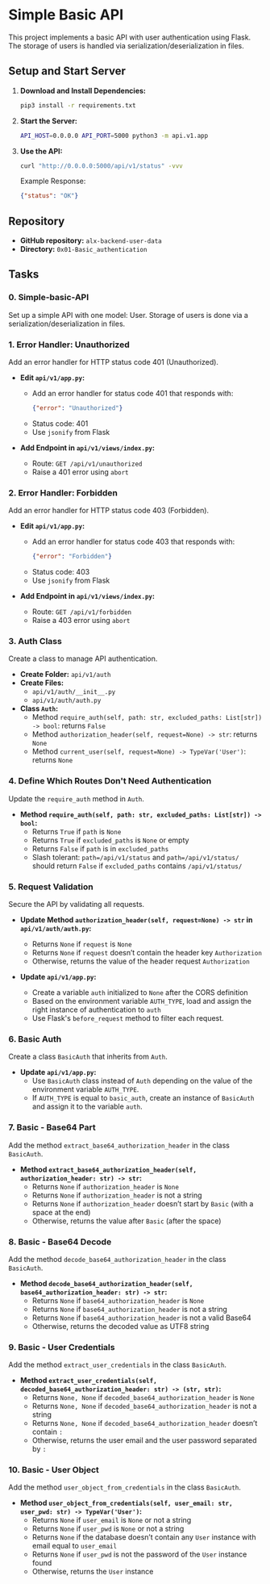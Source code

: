 # Simple Basic API

This project implements a basic API with user authentication using Flask. The storage of users is handled via serialization/deserialization in files.

## Setup and Start Server

1. **Download and Install Dependencies:**
    ```bash
    pip3 install -r requirements.txt
    ```

2. **Start the Server:**
    ```bash
    API_HOST=0.0.0.0 API_PORT=5000 python3 -m api.v1.app
    ```

3. **Use the API:**
    ```bash
    curl "http://0.0.0.0:5000/api/v1/status" -vvv
    ```

    Example Response:
    ```json
    {"status": "OK"}
    ```

## Repository

- **GitHub repository:** `alx-backend-user-data`
- **Directory:** `0x01-Basic_authentication`

## Tasks

### 0. Simple-basic-API

Set up a simple API with one model: User. Storage of users is done via a serialization/deserialization in files.

### 1. Error Handler: Unauthorized

Add an error handler for HTTP status code 401 (Unauthorized).

- **Edit `api/v1/app.py`:**
    - Add an error handler for status code 401 that responds with:
      ```json
      {"error": "Unauthorized"}
      ```
    - Status code: 401
    - Use `jsonify` from Flask

- **Add Endpoint in `api/v1/views/index.py`:**
    - Route: `GET /api/v1/unauthorized`
    - Raise a 401 error using `abort`

### 2. Error Handler: Forbidden

Add an error handler for HTTP status code 403 (Forbidden).

- **Edit `api/v1/app.py`:**
    - Add an error handler for status code 403 that responds with:
      ```json
      {"error": "Forbidden"}
      ```
    - Status code: 403
    - Use `jsonify` from Flask

- **Add Endpoint in `api/v1/views/index.py`:**
    - Route: `GET /api/v1/forbidden`
    - Raise a 403 error using `abort`

### 3. Auth Class

Create a class to manage API authentication.

- **Create Folder:** `api/v1/auth`
- **Create Files:**
    - `api/v1/auth/__init__.py`
    - `api/v1/auth/auth.py`
- **Class `Auth`:**
    - Method `require_auth(self, path: str, excluded_paths: List[str]) -> bool`: returns `False`
    - Method `authorization_header(self, request=None) -> str`: returns `None`
    - Method `current_user(self, request=None) -> TypeVar('User')`: returns `None`

### 4. Define Which Routes Don't Need Authentication

Update the `require_auth` method in `Auth`.

- **Method `require_auth(self, path: str, excluded_paths: List[str]) -> bool`:**
    - Returns `True` if `path` is `None`
    - Returns `True` if `excluded_paths` is `None` or empty
    - Returns `False` if `path` is in `excluded_paths`
    - Slash tolerant: `path=/api/v1/status` and `path=/api/v1/status/` should return `False` if `excluded_paths` contains `/api/v1/status/`

### 5. Request Validation

Secure the API by validating all requests.

- **Update Method `authorization_header(self, request=None) -> str` in `api/v1/auth/auth.py`:**
    - Returns `None` if `request` is `None`
    - Returns `None` if `request` doesn’t contain the header key `Authorization`
    - Otherwise, returns the value of the header request `Authorization`

- **Update `api/v1/app.py`:**
    - Create a variable `auth` initialized to `None` after the CORS definition
    - Based on the environment variable `AUTH_TYPE`, load and assign the right instance of authentication to `auth`
    - Use Flask's `before_request` method to filter each request.

### 6. Basic Auth

Create a class `BasicAuth` that inherits from `Auth`.

- **Update `api/v1/app.py`:**
    - Use `BasicAuth` class instead of `Auth` depending on the value of the environment variable `AUTH_TYPE`.
    - If `AUTH_TYPE` is equal to `basic_auth`, create an instance of `BasicAuth` and assign it to the variable `auth`.

### 7. Basic - Base64 Part

Add the method `extract_base64_authorization_header` in the class `BasicAuth`.

- **Method `extract_base64_authorization_header(self, authorization_header: str) -> str`:**
    - Returns `None` if `authorization_header` is `None`
    - Returns `None` if `authorization_header` is not a string
    - Returns `None` if `authorization_header` doesn’t start by `Basic` (with a space at the end)
    - Otherwise, returns the value after `Basic` (after the space)

### 8. Basic - Base64 Decode

Add the method `decode_base64_authorization_header` in the class `BasicAuth`.

- **Method `decode_base64_authorization_header(self, base64_authorization_header: str) -> str`:**
    - Returns `None` if `base64_authorization_header` is `None`
    - Returns `None` if `base64_authorization_header` is not a string
    - Returns `None` if `base64_authorization_header` is not a valid Base64
    - Otherwise, returns the decoded value as UTF8 string

### 9. Basic - User Credentials

Add the method `extract_user_credentials` in the class `BasicAuth`.

- **Method `extract_user_credentials(self, decoded_base64_authorization_header: str) -> (str, str)`:**
    - Returns `None, None` if `decoded_base64_authorization_header` is `None`
    - Returns `None, None` if `decoded_base64_authorization_header` is not a string
    - Returns `None, None` if `decoded_base64_authorization_header` doesn’t contain `:`
    - Otherwise, returns the user email and the user password separated by `:`

### 10. Basic - User Object

Add the method `user_object_from_credentials` in the class `BasicAuth`.

- **Method `user_object_from_credentials(self, user_email: str, user_pwd: str) -> TypeVar('User')`:**
    - Returns `None` if `user_email` is `None` or not a string
    - Returns `None` if `user_pwd` is `None` or not a string
    - Returns `None` if the database doesn’t contain any `User` instance with email equal to `user_email`
    - Returns `None` if `user_pwd` is not the password of the `User` instance found
    - Otherwise, returns the `User` instance
